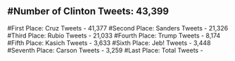 #Number of Clinton Tweets: 43,399
---
#First Place: Cruz Tweets - 41,377
#Second Place: Sanders Tweets - 21,326
#Third Place: Rubio Tweets - 21,033
#Fourth Place: Trump Tweets - 8,174
#Fifth Place: Kasich Tweets - 3,633
#Sixth Place: Jeb! Tweets - 3,448
#Seventh Place: Carson Tweets - 3,259
#Last Place: Total Tweets -  
